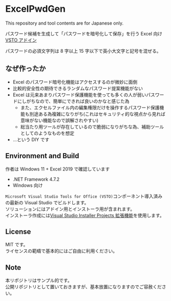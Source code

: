 # ExcelPwdGen

This repository and tool contents are for Japanese only.

パスワード候補を生成して「パスワードを暗号化して保存」を行う Excel 向け [VSTO アドイン](https://learn.microsoft.com/ja-jp/visualstudio/vsto/getting-started-programming-vsto-add-ins?view=vs-2022)

パスワードの必須文字列は 8 字以上 15 字以下で英小大文字と記号を混ぜる。

## なぜ作ったか

- Excel のパスワード暗号化機能はアクセスするのが微妙に面倒
- 比較的安全性の期待できるランダムなパスワード提案機能がない
- Excel は元来あまりパスワード保護機能を使っても多くの人が弱いパスワードにしがちなので、簡単にできれば良いのかなと感じた為
  - また、エクセルファイル内の編集権限だけを操作するパスワード保護機能も別途ある為複雑になりがち(これはセキュリティ的な視点から見れば意味がない機能なので誤解されやすい)
  - 総当たり用ツールが存在しているので脆弱になりがちな為、補助ツールとしてのようなものを想定
- ...という DIY です

## Environment and Build

作者は Windows 11 + Excel 2019 で確認しています

- .NET Framework 4.7.2
- Windows 向け

`Microsoft Visual Studio Tools for Office (VSTO)`コンポーネント導入済みの最新の Visual Studio でビルドします。  
ソリューションにはアドイン用とインストーラ用が含まれます。  
インストーラ作成には[Visual Studio Installer Projects 拡張機能](https://learn.microsoft.com/ja-jp/visualstudio/deployment/installer-projects-net-core?view=vs-2022)を使用します。

## License

MIT です。  
ライセンスの範疇で基本的にはご自由に利用ください。

## Note

本リポジトリはサンプル的です。  
公開リポジトリとして置いておきますが、基本放置になりますのでご容赦ください。
